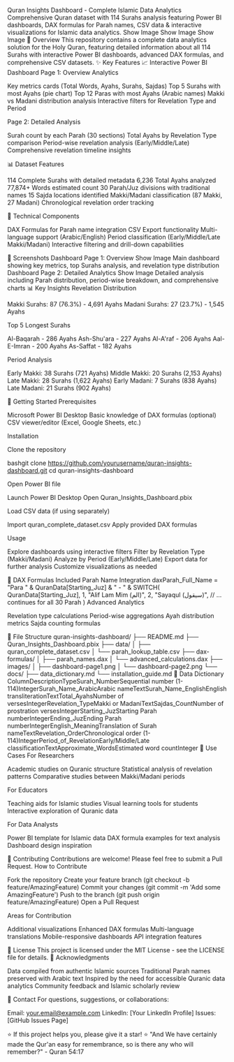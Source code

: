 Quran Insights Dashboard - Complete Islamic Data Analytics
Comprehensive Quran dataset with 114 Surahs analysis featuring Power BI dashboards, DAX formulas for Parah names, CSV data & interactive visualizations for Islamic data analytics.
Show Image
Show Image
Show Image
🕌 Overview
This repository contains a complete data analytics solution for the Holy Quran, featuring detailed information about all 114 Surahs with interactive Power BI dashboards, advanced DAX formulas, and comprehensive CSV datasets.
✨ Key Features
📈 Interactive Power BI Dashboard
Page 1: Overview Analytics

Key metrics cards (Total Words, Ayahs, Surahs, Sajdas)
Top 5 Surahs with most Ayahs (pie chart)
Top 12 Paras with most Ayahs (Arabic names)
Makki vs Madani distribution analysis
Interactive filters for Revelation Type and Period

Page 2: Detailed Analysis

Surah count by each Parah (30 sections)
Total Ayahs by Revelation Type comparison
Period-wise revelation analysis (Early/Middle/Late)
Comprehensive revelation timeline insights

📊 Dataset Features

114 Complete Surahs with detailed metadata
6,236 Total Ayahs analyzed
77,874+ Words estimated count
30 Parah/Juz divisions with traditional names
15 Sajda locations identified
Makki/Madani classification (87 Makki, 27 Madani)
Chronological revelation order tracking

🔧 Technical Components

DAX Formulas for Parah name integration
CSV Export functionality
Multi-language support (Arabic/English)
Period classification (Early/Middle/Late Makki/Madani)
Interactive filtering and drill-down capabilities

📸 Screenshots
Dashboard Page 1: Overview
Show Image
Main dashboard showing key metrics, top Surahs analysis, and revelation type distribution
Dashboard Page 2: Detailed Analytics
Show Image
Detailed analysis including Parah distribution, period-wise breakdown, and comprehensive charts
📊 Key Insights
Revelation Distribution

Makki Surahs: 87 (76.3%) - 4,691 Ayahs
Madani Surahs: 27 (23.7%) - 1,545 Ayahs

Top 5 Longest Surahs

Al-Baqarah - 286 Ayahs
Ash-Shu'ara - 227 Ayahs
Al-A'raf - 206 Ayahs
Aal-E-Imran - 200 Ayahs
As-Saffat - 182 Ayahs

Period Analysis

Early Makki: 38 Surahs (721 Ayahs)
Middle Makki: 20 Surahs (2,153 Ayahs)
Late Makki: 28 Surahs (1,622 Ayahs)
Early Madani: 7 Surahs (838 Ayahs)
Late Madani: 21 Surahs (902 Ayahs)

🚀 Getting Started
Prerequisites

Microsoft Power BI Desktop
Basic knowledge of DAX formulas (optional)
CSV viewer/editor (Excel, Google Sheets, etc.)

Installation

Clone the repository

bashgit clone https://github.com/yourusername/quran-insights-dashboard.git
cd quran-insights-dashboard

Open Power BI file

Launch Power BI Desktop
Open Quran_Insights_Dashboard.pbix


Load CSV data (if using separately)

Import quran_complete_dataset.csv
Apply provided DAX formulas



Usage

Explore dashboards using interactive filters
Filter by Revelation Type (Makki/Madani)
Analyze by Period (Early/Middle/Late)
Export data for further analysis
Customize visualizations as needed

🔧 DAX Formulas Included
Parah Name Integration
daxParah_Full_Name = 
"Para " & QuranData[Starting_Juz] & " - " &
SWITCH(
    QuranData[Starting_Juz],
    1, "Alif Lam Mim (الم)",
    2, "Sayaqul (سيقول)",
    // ... continues for all 30 Parah
)
Advanced Analytics

Revelation type calculations
Period-wise aggregations
Ayah distribution metrics
Sajda counting formulas

📁 File Structure
quran-insights-dashboard/
├── README.md
├── Quran_Insights_Dashboard.pbix
├── data/
│   ├── quran_complete_dataset.csv
│   └── parah_lookup_table.csv
├── dax-formulas/
│   ├── parah_names.dax
│   └── advanced_calculations.dax
├── images/
│   ├── dashboard-page1.png
│   └── dashboard-page2.png
└── docs/
    ├── data_dictionary.md
    └── installation_guide.md
📖 Data Dictionary
ColumnDescriptionTypeSurah_NumberSequential number (1-114)IntegerSurah_Name_ArabicArabic nameTextSurah_Name_EnglishEnglish transliterationTextTotal_AyahsNumber of versesIntegerRevelation_TypeMakki or MadaniTextSajdas_CountNumber of prostration versesIntegerStarting_JuzStarting Parah numberIntegerEnding_JuzEnding Parah numberIntegerEnglish_MeaningTranslation of Surah nameTextRevelation_OrderChronological order (1-114)IntegerPeriod_of_RevelationEarly/Middle/Late classificationTextApproximate_WordsEstimated word countInteger
🎯 Use Cases
For Researchers

Academic studies on Quranic structure
Statistical analysis of revelation patterns
Comparative studies between Makki/Madani periods

For Educators

Teaching aids for Islamic studies
Visual learning tools for students
Interactive exploration of Quranic data

For Data Analysts

Power BI template for Islamic data
DAX formula examples for text analysis
Dashboard design inspiration

🤝 Contributing
Contributions are welcome! Please feel free to submit a Pull Request.
How to Contribute

Fork the repository
Create your feature branch (git checkout -b feature/AmazingFeature)
Commit your changes (git commit -m 'Add some AmazingFeature')
Push to the branch (git push origin feature/AmazingFeature)
Open a Pull Request

Areas for Contribution

Additional visualizations
Enhanced DAX formulas
Multi-language translations
Mobile-responsive dashboards
API integration features

📝 License
This project is licensed under the MIT License - see the LICENSE file for details.
🙏 Acknowledgments

Data compiled from authentic Islamic sources
Traditional Parah names preserved with Arabic text
Inspired by the need for accessible Quranic data analytics
Community feedback and Islamic scholarly review

📧 Contact
For questions, suggestions, or collaborations:

Email: your.email@example.com
LinkedIn: [Your LinkedIn Profile]
Issues: [GitHub Issues Page]


⭐ If this project helps you, please give it a star! ⭐
"And We have certainly made the Qur'an easy for remembrance, so is there any who will remember?" - Quran 54:17
